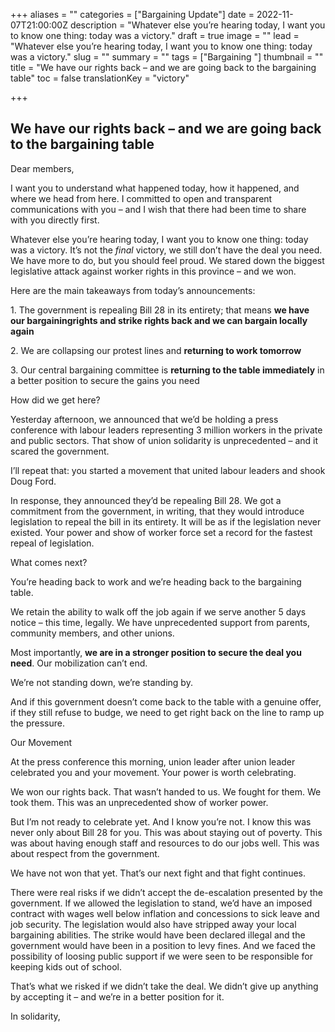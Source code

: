 +++
aliases = ""
categories = ["Bargaining Update"]
date = 2022-11-07T21:00:00Z
description = "Whatever else you’re hearing today, I want you to know one thing: today was a victory."
draft = true
image = ""
lead = "Whatever else you’re hearing today, I want you to know one thing: today was a victory."
slug = ""
summary = ""
tags = ["Bargaining "]
thumbnail = ""
title = "We have our rights back – and we are going back to the bargaining table"
toc = false
translationKey = "victory"

+++
## We have our rights back – and we are going back to the bargaining table

Dear members,

I want you to understand what happened today, how it happened, and where we head from here. I committed to open and transparent communications with you – and I wish that there had been time to share with you directly first.

Whatever else you’re hearing today, I want you to know one thing: today was a victory. It’s not the _final_ victory, we still don’t have the deal you need. We have more to do, but you should feel proud. We stared down the biggest legislative attack against worker rights in this province – and we won.

Here are the main takeaways from today’s announcements:

1\. The government is repealing Bill 28 in its entirety; that means **we have our bargainingrights and strike rights back and we can bargain locally again**

2\. We are collapsing our protest lines and **returning to work tomorrow**

3\. Our central bargaining committee is **returning to the table immediately** in a better position to secure the gains you need

How did we get here?

Yesterday afternoon, we announced that we’d be holding a press conference with labour leaders representing 3 million workers in the private and public sectors. That show of union solidarity is unprecedented – and it scared the government.

I’ll repeat that: you started a movement that united labour leaders and shook Doug Ford.

In response, they announced they’d be repealing Bill 28. We got a commitment from the government, in writing, that they would introduce legislation to repeal the bill in its entirety. It will be as if the legislation never existed. Your power and show of worker force set a record for the fastest repeal of legislation.

What comes next?

You’re heading back to work and we’re heading back to the bargaining table.

We retain the ability to walk off the job again if we serve another 5 days notice – this time, legally. We have unprecedented support from parents, community members, and other unions.

Most importantly, **we are in a stronger position to secure the deal you need**. Our mobilization can’t end.

We’re not standing down, we’re standing by.

And if this government doesn’t come back to the table with a genuine offer, if they still refuse to budge, we need to get right back on the line to ramp up the pressure.

Our Movement

At the press conference this morning, union leader after union leader celebrated you and your movement. Your power is worth celebrating.

We won our rights back. That wasn’t handed to us. We fought for them. We took them. This was an unprecedented show of worker power.

But I’m not ready to celebrate yet. And I know you’re not. I know this was never only about Bill 28 for you. This was about staying out of poverty. This was about having enough staff and resources to do our jobs well. This was about respect from the government.

We have not won that yet. That’s our next fight and that fight continues.

There were real risks if we didn’t accept the de-escalation presented by the government. If we allowed the legislation to stand, we’d have an imposed contract with wages well below inflation and concessions to sick leave and job security. The legislation would also have stripped away your local bargaining abilities. The strike would have been declared illegal and the government would have been in a position to levy fines. And we faced the possibility of loosing public support if we were seen to be responsible for keeping kids out of school.

That’s what we risked if we didn’t take the deal. We didn’t give up anything by accepting it – and we’re in a better position for it.

In solidarity,